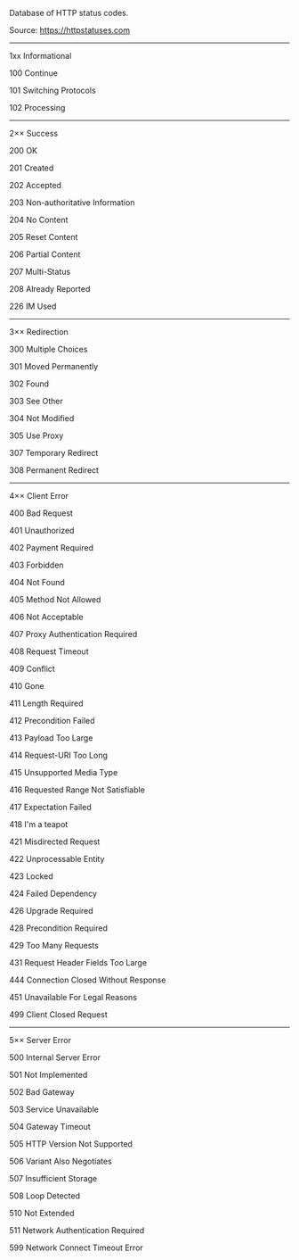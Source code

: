 Database of HTTP status codes. 

Source: https://httpstatuses.com 

__________________________________________________________________

1xx Informational

100 Continue

101 Switching Protocols

102 Processing

__________________________________________________________________

2×× Success

200 OK

201 Created

202 Accepted

203 Non-authoritative Information

204 No Content

205 Reset Content

206 Partial Content

207 Multi-Status

208 Already Reported

226 IM Used

__________________________________________________________________


3×× Redirection

300 Multiple Choices

301 Moved Permanently

302 Found

303 See Other

304 Not Modified

305 Use Proxy

307 Temporary Redirect

308 Permanent Redirect

__________________________________________________________________

4×× Client Error

400 Bad Request

401 Unauthorized

402 Payment Required

403 Forbidden

404 Not Found

405 Method Not Allowed

406 Not Acceptable

407 Proxy Authentication Required

408 Request Timeout

409 Conflict

410 Gone

411 Length Required

412 Precondition Failed

413 Payload Too Large

414 Request-URI Too Long

415 Unsupported Media Type

416 Requested Range Not Satisfiable

417 Expectation Failed

418 I'm a teapot

421 Misdirected Request

422 Unprocessable Entity

423 Locked

424 Failed Dependency

426 Upgrade Required

428 Precondition Required

429 Too Many Requests

431 Request Header Fields Too Large

444 Connection Closed Without Response

451 Unavailable For Legal Reasons

499 Client Closed Request

__________________________________________________________________

5×× Server Error

500 Internal Server Error

501 Not Implemented

502 Bad Gateway

503 Service Unavailable

504 Gateway Timeout

505 HTTP Version Not Supported

506 Variant Also Negotiates

507 Insufficient Storage

508 Loop Detected

510 Not Extended

511 Network Authentication Required

599 Network Connect Timeout Error
